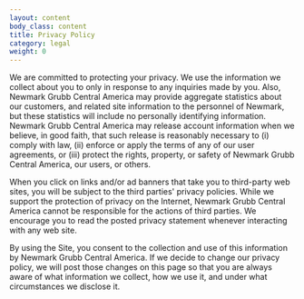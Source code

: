 ```yaml
---
layout: content
body_class: content
title: Privacy Policy
category: legal
weight: 0
---
```

We are committed to protecting your privacy. We use the information we collect about you to only in response to any inquiries made by you. Also, Newmark Grubb Central America may provide aggregate statistics about our customers, and related site information to the personnel of Newmark, but these statistics will include no personally identifying information. Newmark Grubb Central America may release account information when we believe, in good faith, that such release is reasonably necessary to (i) comply with law, (ii) enforce or apply the terms of any of our user agreements, or (iii) protect the rights, property, or safety of Newmark Grubb Central America, our users, or others.

When you click on links and/or ad banners that take you to third-party web sites, you will be subject to the third parties' privacy policies. While we support the protection of privacy on the Internet, Newmark Grubb Central America cannot be responsible for the actions of third parties. We encourage you to read the posted privacy statement whenever interacting with any web site.

By using the Site, you consent to the collection and use of this information by Newmark Grubb Central America. If we decide to change our privacy policy, we will post those changes on this page so that you are always aware of what information we collect, how we use it, and under what circumstances we disclose it.
